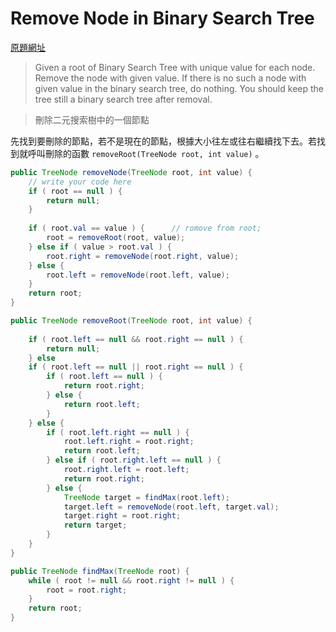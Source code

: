 # Remove Node in Binary Search Tree

[原題網址](http://www.lintcode.com/en/problem/remove-node-in-binary-search-tree/)

> Given a root of Binary Search Tree with unique value for each node.  Remove the node with given value. If there is no such a node with given value in the binary search tree, do nothing. You should keep the tree still a binary search tree after removal.

> 刪除二元搜索樹中的一個節點

先找到要刪除的節點，若不是現在的節點，根據大小往左或往右繼續找下去。若找到就呼叫刪除的函數 `removeRoot(TreeNode root, int value)` 。
```java
public TreeNode removeNode(TreeNode root, int value) {
    // write your code here
    if ( root == null ) {
        return null;
    }
    
    if ( root.val == value ) {      // romove from root;
        root = removeRoot(root, value);
    } else if ( value > root.val ) {
        root.right = removeNode(root.right, value);
    } else {
        root.left = removeNode(root.left, value);
    }
    return root;
}
```


```java
public TreeNode removeRoot(TreeNode root, int value) {
    
    if ( root.left == null && root.right == null ) {
        return null;
    } else 
    if ( root.left == null || root.right == null ) {
        if ( root.left == null ) {
            return root.right;
        } else {
            return root.left;
        }
    } else {
        if ( root.left.right == null ) {
            root.left.right = root.right;
            return root.left;
        } else if ( root.right.left == null ) {
            root.right.left = root.left;
            return root.right;
        } else {
            TreeNode target = findMax(root.left);
            target.left = removeNode(root.left, target.val);
            target.right = root.right;
            return target;
        }
    }
}

public TreeNode findMax(TreeNode root) {
    while ( root != null && root.right != null ) {
        root = root.right;
    }
    return root;
}
```